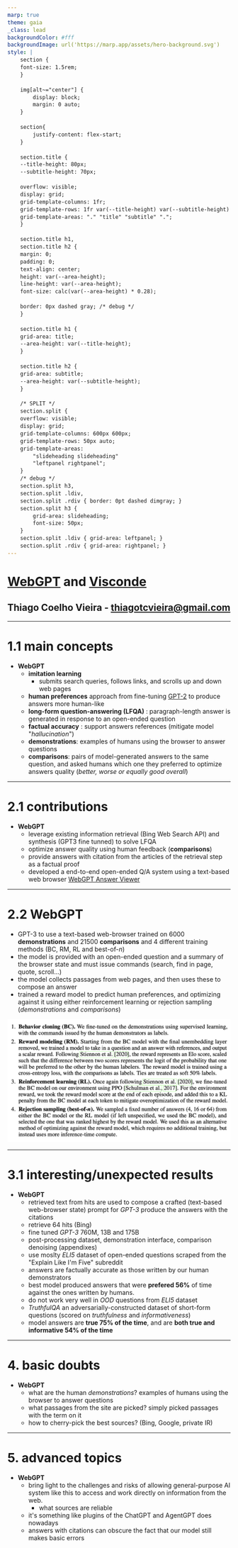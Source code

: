 ```yaml
---
marp: true
theme: gaia
_class: lead
backgroundColor: #fff
backgroundImage: url('https://marp.app/assets/hero-background.svg')
style: |
    section {
    font-size: 1.5rem;
    }

    img[alt~="center"] {
        display: block;
        margin: 0 auto;
    }

    section{
        justify-content: flex-start;
    }

    section.title {
    --title-height: 80px;
    --subtitle-height: 70px;

    overflow: visible;
    display: grid;
    grid-template-columns: 1fr;
    grid-template-rows: 1fr var(--title-height) var(--subtitle-height) 1fr;
    grid-template-areas: "." "title" "subtitle" ".";
    }

    section.title h1,
    section.title h2 {
    margin: 0;
    padding: 0;
    text-align: center;
    height: var(--area-height);
    line-height: var(--area-height);
    font-size: calc(var(--area-height) * 0.28);

    border: 0px dashed gray; /* debug */
    }

    section.title h1 {
    grid-area: title;
    --area-height: var(--title-height);
    }

    section.title h2 {
    grid-area: subtitle;
    --area-height: var(--subtitle-height);
    }

    /* SPLIT */
    section.split {
    overflow: visible;
    display: grid;
    grid-template-columns: 600px 600px;
    grid-template-rows: 50px auto;
    grid-template-areas: 
        "slideheading slideheading"
        "leftpanel rightpanel";
    }
    /* debug */
    section.split h3, 
    section.split .ldiv, 
    section.split .rdiv { border: 0pt dashed dimgray; }
    section.split h3 {
        grid-area: slideheading;
        font-size: 50px;
    }
    section.split .ldiv { grid-area: leftpanel; }
    section.split .rdiv { grid-area: rightpanel; }
---
```

<!-- _class: title -->

# [WebGPT](https://arxiv.org/pdf/2112.09332.pdf) and [Visconde](https://arxiv.org/pdf/2212.09656.pdf)

## Thiago Coelho Vieira - thiagotcvieira@gmail.com
---
<!-- paginate: true -->

<!-- # 1. Questions

1. **main concepts**
2. **contributions**
3. **interesting/unexpected results**
4. ~~basic doubts~~
5. ~~advanced topics for discussion~~ -->

# 1.1 main concepts

- **WebGPT**
  - **imitation learning**
    - submits search queries, follows links, and scrolls up and down web pages
  - **human preferences** approach from fine-tuning [GPT-2](https://openai.com/research/fine-tuning-gpt-2) to produce answers more human-like
  - **long-form question-answering (LFQA)** : paragraph-length answer is generated in response to an open-ended question
  - **factual accuracy** : support answers references (mitigate model "*hallucination*")
  - **demonstrations**: examples of humans using the browser to answer questions
  - **comparisons**: pairs of model-generated answers to the same question, and asked humans which one they preferred to optimize answers quality (*better, worse or equally good overall*)

---

# 2.1 contributions

- **WebGPT**
  - leverage existing information retrieval (Bing Web Search API) and synthesis (GPT3 fine tunned) to solve LFQA
  - optimize answer quality using human feedback (**comparisons**) 
  - provide answers with citation from the articles of the retrieval step as a factual proof
  - developed a end-to-end open-ended Q/A system using a text-based web browser [WebGPT Answer Viewer](https://openaipublic.blob.core.windows.net/webgpt-answer-viewer/index.html)

---

# 2.2 WebGPT

- GPT-3 to use a text-based web-browser trained on 6000 **demonstrations** and 21500 **comparisons** and 4 different training methods (BC, RM, RL and best-of-$n$)
- the model is provided with an open-ended question and a summary of the browser state and must issue commands (search, find in page, quote, scroll...)
- the model collects passages from web pages, and then uses these to compose an answer
- trained a reward model to predict human preferences, and optimizing against it using either reinforcement learning or rejection sampling (*demonstrations* and *comparisons*)

![bg right:45% 95%](training.png)

---

# 3.1 interesting/unexpected results

- **WebGPT**
  - retrieved text from hits are used to compose a crafted (text-based web-browser state) prompt for *GPT-3* produce the answers with the citations
  - retrieve 64 hits (Bing)
  - fine tuned *GPT-3* 760M, 13B and 175B
  - post-processing dataset, demonstration interface, comparison denoising (appendixes)
  - use moslty *ELI5* dataset of open-ended questions scraped from the "Explain Like I'm Five" subreddit
  - answers are factually accurate as those written by our human demonstrators
  - best model produced answers that were **prefered 56%** of time against the ones written by humans.
  - do not work very well in *OOD* questions from *ELI5* dataset
  - *TruthfulQA* an adversarially-constructed dataset of short-form questions (scored on *truthfulness* and *informativeness*)
  - model answers are **true 75% of the time**, and are **both true and informative 54% of the time**
  
---
# 4. basic doubts

- **WebGPT**
  - what are the human *demonstrations*? examples of humans using the browser to answer questions
  - what passages from the site are picked? simply picked passages with the term on it
  - how to cherry-pick the best sources? (Bing, Google, private IR)

---
# 5. advanced topics

- **WebGPT**
  - bring light to the challenges and risks of allowing general-purpose AI system like this to access and work directly on information from the web.
    - what sources are reliable
  - it's something like plugins of the ChatGPT and AgentGPT does nowadays
  - answers with citations can obscure the fact that our model still makes basic errors
